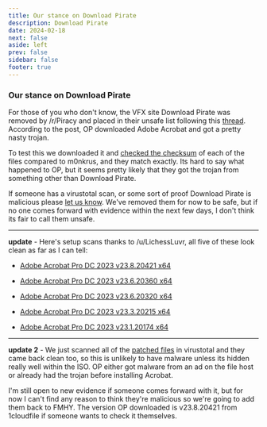 ```yaml
---
title: Our stance on Download Pirate
description: Download Pirate
date: 2024-02-18
next: false
aside: left
prev: false
sidebar: false
footer: true
---
```


### Our stance on Download Pirate

For those of you who don't know, the VFX site Download Pirate was removed by /r/Piracy and placed in their unsafe list following this [thread](https://redd.it/1aswsl7). According to the post, OP downloaded Adobe Acrobat and got a pretty nasty trojan. 

To test this we downloaded it and [checked the checksum](https://ibb.co/Q69K1pG) of each of the files compared to m0nkrus, and they match exactly. Its hard to say what happened to OP, but it seems pretty likely that they got the trojan from something other than Download Pirate.

If someone has a virustotal scan, or some sort of proof Download Pirate is malicious please [let us know](https://redd.it/1atkloc). We've removed them for now to be safe, but if no one comes forward with evidence within the next few days, I don't think its fair to call them unsafe.

*** 

**update** - Here's setup scans thanks to /u/LichessLuvr, all five of these look clean as far as I can tell: 

* [Adobe Acrobat Pro DC 2023 v23.8.20421 x64](https://www.virustotal.com/gui/file/04889538532f10f910029a5ef65068aed713019fb50462546e82ee8ced81350b)

* [Adobe Acrobat Pro DC 2023 v23.6.20360 x64](https://www.virustotal.com/gui/file/04889538532f10f910029a5ef65068aed713019fb50462546e82ee8ced81350b)

* [Adobe Acrobat Pro DC 2023 v23.6.20320 x64](https://www.virustotal.com/gui/file/04889538532f10f910029a5ef65068aed713019fb50462546e82ee8ced81350b)

* [Adobe Acrobat Pro DC 2023 v23.3.20215 x64](https://www.virustotal.com/gui/file/04889538532f10f910029a5ef65068aed713019fb50462546e82ee8ced81350b/)

* [Adobe Acrobat Pro DC 2023 v23.1.20174 x64](https://www.virustotal.com/gui/file/04889538532f10f910029a5ef65068aed713019fb50462546e82ee8ced81350b)

***

**update 2** - We just scanned all of the [patched files](https://ibb.co/h1tg7PH) in virustotal and they came back clean too, so this is unlikely to have malware unless its hidden really well within the ISO. OP either got malware from an ad on the file host or already had the trojan before installing Acrobat.

I'm still open to new evidence if someone comes forward with it, but for now I can't find any reason to think they're malicious so we're going to add them back to FMHY. The version OP downloaded is v23.8.20421 from 1cloudfile if someone wants to check it themselves.
